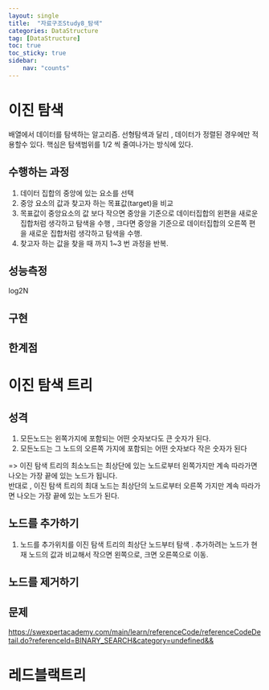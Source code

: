 ```yaml
---
layout: single
title:  "자료구조Study8_탐색"
categories: DataStructure
tag: [DataStructure]
toc: true
toc_sticky: true
sidebar:
    nav: "counts"
---
```



# 이진 탐색
배열에서 데이터를 탐색하는 알고리즘. 선형탐색과 달리 , 데이터가 정렬된 경우에만 적용할수 있다.
핵심은 탐색범위를 1/2 씩 줄여나가는 방식에 있다.

## 수행하는 과정

1. 데이터 집합의 중앙에 있는 요소를 선택
2. 중앙 요소의 값과 찾고자 하는 목표값(target)을 비교
3. 목표값이 중앙요소의 값 보다 작으면 중앙을 기준으로 데이터집합의 왼편을 새로운 집합처럼 생각하고 탐색을 수행 ,
    크다면 중앙을 기준으로 데이터집합의 오른쪽 편을 새로운 집합처럼 생각하고 탐색을 수행.
4. 찾고자 하는 값을 찾을 때 까지 1~3 번 과정을 반복.

## 성능측정

log2N
## 구현

## 한계점

# 이진 탐색 트리

## 성격
1. 모든노드는 왼쪽가지에 포함되는 어떤 숫자보다도 큰 숫자가 된다.
2. 모든노드는 그 노드의 오른쪽 가지에 포함되는 어떤 숫자보다 작은 숫자가 된다
   
=> 이진 탐색 트리의 최소노드는 최상단에 있는 노드로부터 왼쪽가지만 계속 따라가면 나오는 가장 끝에 있는 노드가 됩니다.   
반대로 , 이진 탐색 트리의 최대 노드는 최상단의 노드로부터 오른쪽 가지만 계속 따라가면 나오는 가장 끝에 있는 노드가 된다.

## 노드를 추가하기 
1. 노드를 추가위치를 이진 탐색 트리의 최상단 노드부터 탐색 . 추가하려는 노드가 현재 노드의 값과 비교해서 작으면 왼쪽으로, 크면 오른쪽으로 이동. 

## 노드를 제거하기

## 문제

<https://swexpertacademy.com/main/learn/referenceCode/referenceCodeDetail.do?referenceId=BINARY_SEARCH&category=undefined&&>


# 레드블랙트리